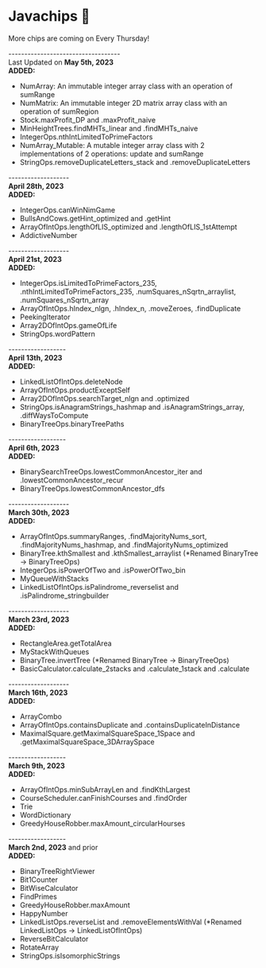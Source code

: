 # Javachips 🍪
More chips are coming on Every Thursday!</br>

-----------------------------------</br>
Last Updated on <b>May 5th, 2023</b></br>
<b>ADDED: </b>
- NumArray: An immutable integer array class with an operation of sumRange
- NumMatrix: An immutable integer 2D matrix array class with an operation of sumRegion
- Stock.maxProfit_DP and .maxProfit_naive
- MinHeightTrees.findMHTs_linear and .findMHTs_naive
- IntegerOps.nthIntLimitedToPrimeFactors
- NumArray_Mutable: A mutable integer array class with 2 implementations of 2 operations: update and sumRange
- StringOps.removeDuplicateLetters_stack and .removeDuplicateLetters

-------------------</br>
<b>April 28th, 2023</b></br>
<b>ADDED: </b>
- IntegerOps.canWinNimGame
- BullsAndCows.getHint_optimized and .getHint 
- ArrayOfIntOps.lengthOfLIS_optimized and .lengthOfLIS_1stAttempt
- AddictiveNumber

-------------------</br>
<b>April 21st, 2023</b></br>
<b>ADDED: </b>
- IntegerOps.isLimitedToPrimeFactors_235, .nthIntLimitedToPrimeFactors_235, .numSquares_nSqrtn_arraylist, .numSquares_nSqrtn_array
- ArrayOfIntOps.hIndex_nlgn, .hIndex_n, .moveZeroes, .findDuplicate
- PeekingIterator
- Array2DOfIntOps.gameOfLife
- StringOps.wordPattern

------------------</br>
<b>April 13th, 2023</b></br>
<b>ADDED: </b>
- LinkedListOfIntOps.deleteNode
- ArrayOfIntOps.productExceptSelf
- Array2DOfIntOps.searchTarget_nlgn and .optimized
- StringOps.isAnagramStrings_hashmap and .isAnagramStrings_array, .diffWaysToCompute
- BinaryTreeOps.binaryTreePaths

------------------</br>
<b>April 6th, 2023</b></br>
<b>ADDED: </b>
- BinarySearchTreeOps.lowestCommonAncestor_iter and .lowestCommonAncestor_recur
- BinaryTreeOps.lowestCommonAncestor_dfs

-------------------</br>
<b>March 30th, 2023</b></br>
<b>ADDED: </b>
- ArrayOfIntOps.summaryRanges, .findMajorityNums_sort, .findMajorityNums_hashmap, and .findMajorityNums_optimized
- BinaryTree.kthSmallest and .kthSmallest_arraylist (*Renamed BinaryTree -> BinaryTreeOps)
- IntegerOps.isPowerOfTwo and .isPowerOfTwo_bin
- MyQueueWithStacks
- LinkedListOfIntOps.isPalindrome_reverselist and .isPalindrome_stringbuilder

-------------------</br>
<b>March 23rd, 2023</b></br>
<b>ADDED: </b>
- RectangleArea.getTotalArea
- MyStackWithQueues
- BinaryTree.invertTree (*Renamed BinaryTree -> BinaryTreeOps)
- BasicCalculator.calculate_2stacks and .calculate_1stack and .calculate

-------------------</br>
<b>March 16th, 2023</b></br>
<b>ADDED: </b>
- ArrayCombo
- ArrayOfIntOps.containsDuplicate and .containsDuplicateInDistance
- MaximalSquare.getMaximalSquareSpace_1Space and .getMaximalSquareSpace_3DArraySpace

------------------</br>
<b>March 9th, 2023</b></br>
<b>ADDED: </b>
- ArrayOfIntOps.minSubArrayLen and .findKthLargest
- CourseScheduler.canFinishCourses and .findOrder
- Trie
- WordDictionary
- GreedyHouseRobber.maxAmount_circularHourses

------------------</br>
<b>March 2nd, 2023</b> and prior</br>
<b>ADDED: </b>
- BinaryTreeRightViewer
- Bit1Counter
- BitWiseCalculator
- FindPrimes
- GreedyHouseRobber.maxAmount
- HappyNumber
- LinkedListOps.reverseList and .removeElementsWithVal (*Renamed LinkedListOps -> LinkedListOfIntOps)
- ReverseBitCalculator
- RotateArray
- StringOps.isIsomorphicStrings
